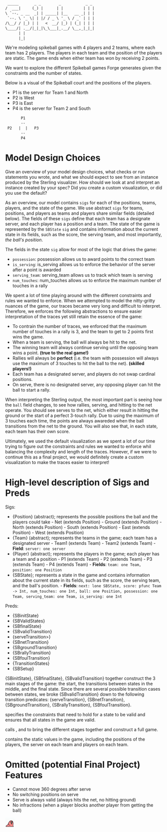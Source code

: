 ```
 _____       _ _        _           _ _ 
/  ___|     (_) |      | |         | | |
\ `--. _ __  _| | _____| |__   __ _| | |
 `--. \ '_ \| | |/ / _ \ '_ \ / _` | | |
/\__/ / |_) | |   <  __/ |_) | (_| | | |
\____/| .__/|_|_|\_\___|_.__/ \__,_|_|_|
      | |                               
      |_|    
```                           
We're modeling spikeball games with 4 players and 2 teams, where each team has 2 players. The players in each team and the position of the players are static. The game ends when either team has won by receiving 2 points.

We want to explore the different Spikeball games Forge generates given the constraints and the number
of states.

Below is a visual of the Spikeball court and the positions of the players.
* P1 is the server for Team 1 and North
* P2 is West
* P3 is East
* P4 is the server for Team 2 and South

```
       P1 
       --
 P2   |  |   P3
       --      
       P4
```

# Model Design Choices 
Give an overview of your model design choices, what checks or run statements you wrote, and what we should expect to see from an instance produced by the Sterling visualizer. How should we look at and interpret an instance created by your spec? Did you create a custom visualization, or did you use the default?

As an overview, our model contains `sigs` for each of the positions, teams, players, and the state of the game. We use abstract `sigs` for teams, positions, and players as teams and players share similar fields (detailed below). The fields of these `sigs` define that each team has a designate server, and each player has a position and a team. The state of the game is represented by the `SBState` `sig` and contains information about the current state in its fields, such as the score, the serving team, and most importantly, *the ball's position*.

The fields in the state `sig` allow for most of the logic that drives the game:
* `possession`: possession allows us to award points to the correct team
* `is_serving`: is_serving allows us to enforce the behavior of the server after a point is awarded
* `serving_team`: serving_team allows us to track which team is serving
* `num_touches`: num_touches allows us to enforce the maximum number of touches in a rally

We spent a lot of time playing around with the different constraints and rules we wanted to enforce. When we attempted to model the nitty-gritty nuances of the game, our traces became very long and difficult to interpret. Therefore, we enforces the following abstractions to ensure easier interpretation of the traces yet still retain the essence of the game:
* To contrain the number of traces, we enforced that the maximum number of touches in a rally is 3, and the team to get to 2 points first wins the game.
* When a team is serving, the ball will always be hit to the net.
* The winning team will always continue serving until the opposing team wins a point. **(true to the real game!)**
* Rallies will always be **perfect** (i.e. the team with possession will always use the maximum of 3 touches to hit the ball to the net). **(skilled players!)**
* Each team has a designated server, and players do not swap cardinal positions.
* On serve, there is no designated server, any opposing player can hit the ball to start a rally.

When interpreting the Sterling output, the most important part is seeing how the `ball` field changes, to see how rallies, serving, and hitting to the net operate. You should see serves to the net, which either result in hitting the ground or the start of a perfect 3-touch rally. Due to using the maximum of 3 touches each time, the points are always awareded when the ball transitions from the net to the ground. You will also see that, in each state, each team has their own score.

Ultimately, we used the default visualization as we spent a lot of our time trying to figure out the constraints and rules we wanted to enforce whil balancing the complexity and length of the traces. However, if we were to continue this as a final project, we would definitely create a custom visualization to make the traces easier to interpret!


# High-level description of Sigs and Preds
Sigs:
- {Position} (abstract); represents the possible positions the ball and the players could take
      - Net (extends Position)
      - Ground (extends Position)
      - North (extends Position)
      - South (extends Position)
      - East (extends Position)
      - West (extends Position)
- {Team} (abstract); represents the teams in the game; each team has a designated server
      - Team1 (extends Team)
      - Team2 (extends Team)
      - **Field**: `server: one server`
- {Player} (abstract); represents the players in the game; each player has a team and a position
      - P1 (extends Team)
      - P2 (extends Team)
      - P3 (extends Team)
      - P4 (extends Team)
      - **Fields**: `team: one Team,
                  position: one Position`
- {SBState}; represents a state in the game and contains information about the current state in its fields,
such as the score, the serving team, and the ball's position.
      - **Fields**: `next: lone SBState,
                  score: pfunc Team -> Int,
                  num_touches: one Int,
                  ball: one Position,
                  possession: one Team,
                  serving_team: one Team,
                  is_serving: one Int`

Preds:
- {SBinitState}
- {SBValidStates}
- {SBfinalState}
- {SBvalidTransition}
- {serveTransition>}
- {SBnetTransition}
- {SBgroundTransition}
- {SBrallyTransition}
- {SBfoulTransition}
- {TransitionStates}
- {SBSetup}

{SBinitState}, {SBfinalState}, {SBvalidTransition} together construct the 3 main stages of the game: the start, the transitions between states in the middle, and the final state.
Since there are several possible transition cases between states, we broke {SBvalidTransition} down to
the following transition predicates: {serveTransition}, {SBnetTransition}, {SBgroundTransition}, {SBrallyTransition}, {SBfoulTransition}. 

<SBValidStates> specifies the constraints that need to hold for a state to be valid and ensures that all states in the game are valid.

<TransitionStates> calls <SBinitState>, <SBfinalState> and <SBvalidTransition> to bring the different stages together and construct a full game.

<SBSetup> contains the static values in the game, including the positions of the players, the server on each team and players on each team.

# Omitted (potential Final Project) Features
* Cannot move 360 degrees after serve
* No switching positions on serve
* Serve is always valid (always hits the net, no hitting ground)
* No infractions (when a player blocks another player from getting the ball)

<!-- small parrot gif, small height and width, bird-dance.gif -->
<!-- make the above put only 30px by 30px -->
<img src="bird-dance.gif" width="30" height="30" />

